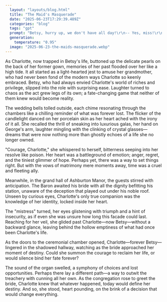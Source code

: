 ```yaml
---
  layout: "layouts/blog.html"
  title: "The Maid's Masquerade"
  date: "2025-06-23T17:29:39.489Z"
  categories: "blog"
  tags: "gpt"
  prompt: "Betsy, hurry up, we don't have all day!\r\n-- Yes, miss!\r\nIt seemed like a good idea at the time for Charlotte to temporarily swap places with her maid Betsy to play a joke on her semi-blind grandmother. Six months later the joke was on her.\r\nWearing a formal maid uniform and helping her \"mistress\" dress for the wedding in a luxurious satin gown, former Charlotte - now known to the world as Betsy - saw her life stolen from her. It was her, who was supposed to wear a beautiful dress! It was her, who was supposed to marry the handsome Baron George Ashburton! It was her, who was born to live the life of luxury and marry a noble lord! Instead, she was kneeling on the floor, straightening the train of her mistress - soon to become Baroness Ashburton!"
  generation: 
    temperature: "0.95"
  image: "2025-06-23-the-maids-masquerade.webp"
---
```

As Charlotte, now trapped in Betsy's life, buttoned up the delicate pearls on the back of her former gown, memories of her past flooded over her like a high tide. It all started as a light-hearted jest to amuse her grandmother, who had never been fond of the modern ways Charlotte so keenly embraced. Betsy, who had always envied Charlotte's world of riches and privilege, slipped into the role with surprising ease. Laughter turned to chaos as the act grew legs of its own; a fate-changing game that neither of them knew would become reality.

The wedding bells tolled outside, each chime resonating through the chambers like a chilling reminder of what was forever lost. The flicker of the candlelight danced on her porcelain skin as her heart ached with the irony of it all. She recalled the thrill of sneaking into luxurious galas, her hand on George's arm, laughter mingling with the clinking of crystal glasses—dreams that were now nothing more than ghostly echoes of a life she no longer owned.

"Courage, Charlotte," she whispered to herself, bitterness seeping into her resolve like poison. Her heart was a battleground of emotion; anger, regret, and the tiniest glimmer of hope. Perhaps yet, there was a way to set things right. But with the vows of matrimony mere moments away, time was a cruel and fleeting ally.

Meanwhile, in the grand hall of Ashburton Manor, the guests stirred with anticipation. The Baron awaited his bride with all the dignity befitting his station, unaware of the deception that played out under his noble roof. Unseen by curious eyes, Charlotte's only true companion was the knowledge of her identity, locked inside her heart. 

The "mistress" turned, her eyes glistening with triumph and a hint of insecurity, as if even she was unsure how long this facade could last. Reaching for her veil, she glided past Charlotte—now Betsy—without a backward glance, leaving behind the hollow emptiness of what had once been Charlotte's life.

As the doors to the ceremonial chamber opened, Charlotte—forever Betsy—lingered in the shadowed hallway, watching as the bride approached her moment of destiny. Could she summon the courage to reclaim her life, or would silence bind her fate forever?

The sound of the organ swelled, a symphony of choices and lost opportunities. Perhaps there lay a different path—a way to outwit the treachery with cunning all her own. As the congregation rose to greet the bride, Charlotte knew that whatever happened, today would define her destiny. And so, she stood, heart pounding, on the brink of a decision that would change everything.
